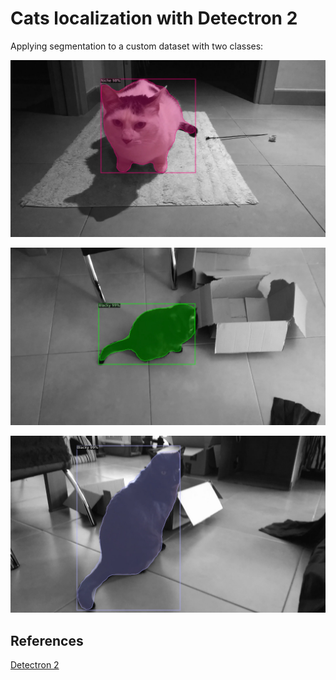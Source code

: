 # Cats localization with Detectron 2

Applying segmentation to a custom dataset with two classes:

![Niche 1](imgs/inference_0.jpg "Niche 1")

![Blacky 1](imgs/inference_1.jpg "Blacky 1")

![Blacky 2](imgs/inference_2.jpg "Blacky 2")


## References
[Detectron 2](https://github.com/facebookresearch/detectron2)